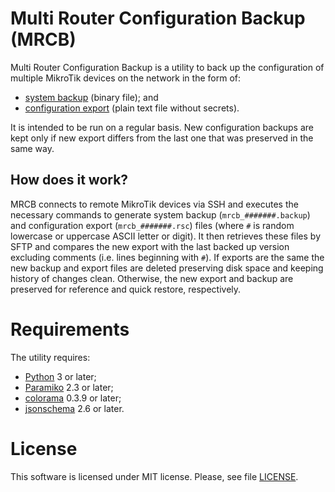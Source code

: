 # Multi Router Configuration Backup (MRCB)

Multi Router Configuration Backup is a utility to back up the configuration
of multiple MikroTik devices on the network in the form of:
  * [system backup](https://wiki.mikrotik.com/wiki/Manual:System/Backup)
  (binary file); and
  * [configuration export](https://wiki.mikrotik.com/wiki/Manual:Configuration_Management)
  (plain text file without secrets).

It is intended to be run on a regular basis. New configuration backups are kept
only if new export differs from the last one that was preserved in the same way.

## How does it work?

MRCB connects to remote MikroTik devices via SSH and executes the necessary
commands to generate system backup (`mrcb_#######.backup`) and configuration
export (`mrcb_#######.rsc`) files (where `#` is random lowercase or uppercase
ASCII letter or digit). It then retrieves these files by SFTP and compares
the new export with the last backed up version excluding comments (i.e. lines
beginning with `#`). If exports are the same the new backup and export files
are deleted preserving disk space and keeping history of changes clean.
Otherwise, the new export and backup are preserved for reference and quick
restore, respectively.

# Requirements

The utility requires:
  * [Python](https://www.python.org/) 3 or later;
  * [Paramiko](https://www.paramiko.org/) 2.3 or later;
  * [colorama](https://github.com/tartley/colorama) 0.3.9 or later;
  * [jsonschema](https://github.com/Julian/jsonschema) 2.6 or later.

# License

This software is licensed under MIT license. Please, see file [LICENSE](LICENSE).

